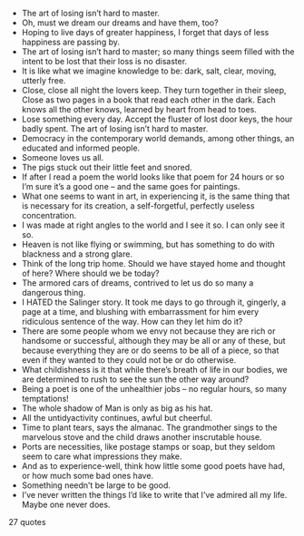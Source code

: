  - The art of losing isn’t hard to master.
 - Oh, must we dream our dreams and have them, too?
 - Hoping to live days of greater happiness, I forget that days of less happiness are passing by.
 - The art of losing isn’t hard to master; so many things seem filled with the intent to be lost that their loss is no disaster.
 - It is like what we imagine knowledge to be: dark, salt, clear, moving, utterly free.
 - Close, close all night the lovers keep. They turn together in their sleep, Close as two pages in a book that read each other in the dark. Each knows all the other knows, learned by heart from head to toes.
 - Lose something every day. Accept the fluster of lost door keys, the hour badly spent. The art of losing isn’t hard to master.
 - Democracy in the contemporary world demands, among other things, an educated and informed people.
 - Someone loves us all.
 - The pigs stuck out their little feet and snored.
 - If after I read a poem the world looks like that poem for 24 hours or so I’m sure it’s a good one – and the same goes for paintings.
 - What one seems to want in art, in experiencing it, is the same thing that is necessary for its creation, a self-forgetful, perfectly useless concentration.
 - I was made at right angles to the world and I see it so. I can only see it so.
 - Heaven is not like flying or swimming, but has something to do with blackness and a strong glare.
 - Think of the long trip home. Should we have stayed home and thought of here? Where should we be today?
 - The armored cars of dreams, contrived to let us do so many a dangerous thing.
 - I HATED the Salinger story. It took me days to go through it, gingerly, a page at a time, and blushing with embarrassment for him every ridiculous sentence of the way. How can they let him do it?
 - There are some people whom we envy not because they are rich or handsome or successful, although they may be all or any of these, but because everything they are or do seems to be all of a piece, so that even if they wanted to they could not be or do otherwise.
 - What childishness is it that while there’s breath of life in our bodies, we are determined to rush to see the sun the other way around?
 - Being a poet is one of the unhealthier jobs – no regular hours, so many temptations!
 - The whole shadow of Man is only as big as his hat.
 - All the untidyactivity continues, awful but cheerful.
 - Time to plant tears, says the almanac. The grandmother sings to the marvelous stove and the child draws another inscrutable house.
 - Ports are necessities, like postage stamps or soap, but they seldom seem to care what impressions they make.
 - And as to experience-well, think how little some good poets have had, or how much some bad ones have.
 - Something needn’t be large to be good.
 - I’ve never written the things I’d like to write that I’ve admired all my life. Maybe one never does.

27 quotes